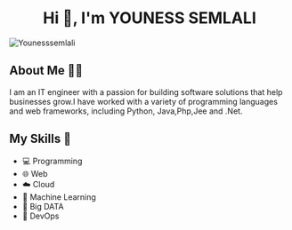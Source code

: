 
<h1 align="center">Hi 👋, I'm YOUNESS SEMLALI</h1> 
<p align="left"> <img src="https://komarev.com/ghpvc/?username=Younesssemlali&label=Profile%20views&color=0e75b6&style=flat" alt="Younesssemlali" /> </p>




## About Me 👨‍💻

I am an IT engineer with a passion for building software solutions that help businesses grow.I have worked with a variety of programming languages and web frameworks, including Python, Java,Php,Jee and .Net.

## My Skills 🚀

- 💻 Programming
- 🌐 Web
- ☁️ Cloud
- 🤖 Machine Learning
- 💾 Big DATA
- 🚀 DevOps
